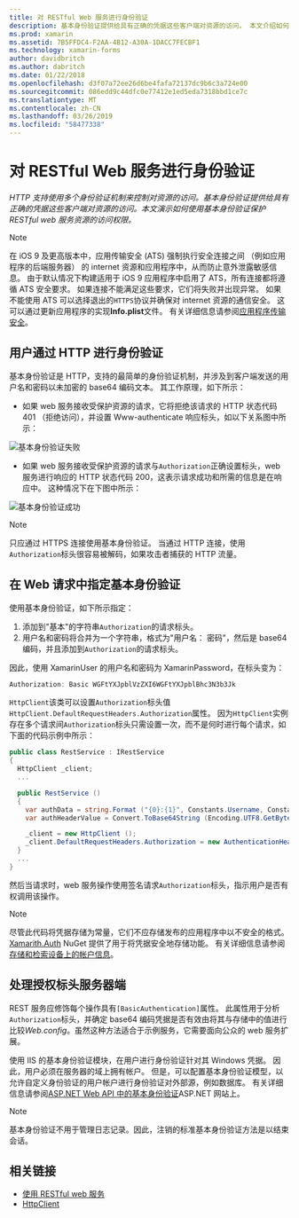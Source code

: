 ```yaml
---
title: 对 RESTful Web 服务进行身份验证
description: 基本身份验证提供给具有正确的凭据这些客户端对资源的访问。 本文介绍如何使用基本身份验证保护 RESTful web 服务资源的访问权限。
ms.prod: xamarin
ms.assetid: 7B5FFDC4-F2AA-4B12-A30A-1DACC7FECBF1
ms.technology: xamarin-forms
author: davidbritch
ms.author: dabritch
ms.date: 01/22/2018
ms.openlocfilehash: d3f07a72ee26d6be4fafa72137dc9b6c3a724e00
ms.sourcegitcommit: 086edd9c44dfc0e77412e1ed5eda7318bbd1ce7c
ms.translationtype: MT
ms.contentlocale: zh-CN
ms.lasthandoff: 03/26/2019
ms.locfileid: "58477338"
---
```

# <a name="authenticating-a-restful-web-service"></a>对 RESTful Web 服务进行身份验证

_HTTP 支持使用多个身份验证机制来控制对资源的访问。基本身份验证提供给具有正确的凭据这些客户端对资源的访问。本文演示如何使用基本身份验证保护 RESTful web 服务资源的访问权限。_

> [!NOTE]
> 在 iOS 9 及更高版本中，应用传输安全 (ATS) 强制执行安全连接之间 （例如应用程序的后端服务器） 的 internet 资源和应用程序中，从而防止意外泄露敏感信息。 由于默认情况下构建适用于 iOS 9 应用程序中启用了 ATS，所有连接都将遵循 ATS 安全要求。 如果连接不能满足这些要求，它们将失败并出现异常。
> 如果不能使用 ATS 可以选择退出的`HTTPS`协议并确保对 internet 资源的通信安全。 这可以通过更新应用程序的实现**Info.plist**文件。 有关详细信息请参阅[应用程序传输安全](~/ios/app-fundamentals/ats.md)。

## <a name="authenticating-users-over-http"></a>用户通过 HTTP 进行身份验证

基本身份验证是 HTTP，支持的最简单的身份验证机制，并涉及到客户端发送的用户名和密码以未加密的 base64 编码文本。 其工作原理，如下所示：

- 如果 web 服务接收受保护资源的请求，它将拒绝该请求的 HTTP 状态代码 401 （拒绝访问），并设置 Www-authenticate 响应标头，如以下关系图中所示：

![](rest-images/basic-authentication-fail.png "基本身份验证失败")

- 如果 web 服务接收受保护资源的请求与`Authorization`正确设置标头，web 服务进行响应的 HTTP 状态代码 200，这表示请求成功和所需的信息是在响应中。 这种情况下在下图中所示：

![](rest-images/basic-authentication-success.png "基本身份验证成功")

> [!NOTE]
> 只应通过 HTTPS 连接使用基本身份验证。 当通过 HTTP 连接，使用<code>Authorization</code>标头很容易被解码，如果攻击者捕获的 HTTP 流量。

## <a name="specifying-basic-authentication-in-a-web-request"></a>在 Web 请求中指定基本身份验证

使用基本身份验证，如下所示指定：

1. 添加到"基本"的字符串`Authorization`的请求标头。
1. 用户名和密码将合并为一个字符串，格式为"用户名： 密码"，然后是 base64 编码，并且添加到`Authorization`的请求标头。

因此，使用 XamarinUser 的用户名和密码为 XamarinPassword，在标头变为：

```csharp
Authorization: Basic WGFtYXJpblVzZXI6WGFtYXJpblBhc3N3b3Jk
```

`HttpClient`该类可以设置`Authorization`标头值`HttpClient.DefaultRequestHeaders.Authorization`属性。 因为`HttpClient`实例存在多个请求间`Authorization`标头只需设置一次，而不是何时进行每个请求，如下面的代码示例中所示：

```csharp
public class RestService : IRestService
{
  HttpClient _client;
  ...

  public RestService ()
  {
    var authData = string.Format ("{0}:{1}", Constants.Username, Constants.Password);
    var authHeaderValue = Convert.ToBase64String (Encoding.UTF8.GetBytes (authData));

    _client = new HttpClient ();
    _client.DefaultRequestHeaders.Authorization = new AuthenticationHeaderValue ("Basic", authHeaderValue);
  }
  ...
}
```

然后当请求时，web 服务操作使用签名请求`Authorization`标头，指示用户是否有权调用该操作。

> [!NOTE]
> 尽管此代码将凭据存储为常量，它们不应存储发布的应用程序中以不安全的格式。 [Xamarith.Auth](https://www.nuget.org/packages/Xamarin.Auth/) NuGet 提供了用于将凭据安全地存储功能。 有关详细信息请参阅[存储和检索设备上的帐户信息](~/xamarin-forms/data-cloud/authentication/oauth.md)。

## <a name="processing-the-authorization-header-server-side"></a>处理授权标头服务器端

REST 服务应修饰每个操作具有`[BasicAuthentication]`属性。 此属性用于分析`Authorization`标头，并确定 base64 编码凭据是否有效由将其与存储中的值进行比较*Web.config*。虽然这种方法适合于示例服务，它需要面向公众的 web 服务扩展。

使用 IIS 的基本身份验证模块，在用户进行身份验证针对其 Windows 凭据。 因此，用户必须在服务器的域上拥有帐户。 但是，可以配置基本身份验证模型，以允许自定义身份验证的用户帐户进行身份验证对外部源，例如数据库。 有关详细信息请参阅[ASP.NET Web API 中的基本身份验证](http://www.asp.net/web-api/overview/security/basic-authentication)ASP.NET 网站上。

> [!NOTE]
> 基本身份验证不用于管理日志记录。因此，注销的标准基本身份验证方法是以结束会话。

## <a name="related-links"></a>相关链接

- [使用 RESTful web 服务](~/xamarin-forms/data-cloud/consuming/rest.md)
- [HttpClient](https://msdn.microsoft.com/library/system.net.http.httpclient(v=vs.110).aspx)
